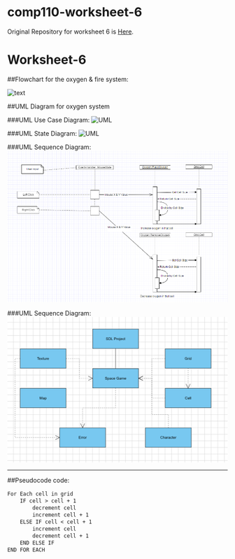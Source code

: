 # comp110-worksheet-6


Original Repository for worksheet 6 is 
[Here](https://github.com/Alli1223/comp110-worksheet-6).


# Worksheet-6


##Flowchart for the oxygen & fire system:

![text](https://raw.githubusercontent.com/Alli1223/Worksheet-6/master/Flowchart/Fire_Flowchart.png "Flowchart")

##UML Diagram for oxygen system

###UML Use Case Diagram:
![UML](https://raw.githubusercontent.com/Alli1223/Worksheet-6/master/UML%20diagrams/Use_Case%20Diagram.png "UML Use Case")

###UML State Diagram:
![UML](https://raw.githubusercontent.com/Alli1223/Worksheet-6/master/UML%20diagrams/Simple%20State%20Diagram.png "State Diagram")

###UML Sequence Diagram:
![UML](https://raw.githubusercontent.com/Alli1223/Comp110-Worksheet-6/master/UML%20diagrams/UML%20Sequence%20Diagram.png "Sequence Diagram")

###UML Sequence Diagram:
![UML](https://raw.githubusercontent.com/Alli1223/Comp110-Worksheet-6/master/UML%20diagrams/UML%20class%20Diagram%20One.png "Class Diagram 1")



___ 

##Pseudocode code:

```
For Each cell in grid
    IF cell > cell + 1
        decrement cell
        increment cell + 1
    ELSE IF cell < cell + 1
        increment cell
        decrement cell + 1
    END ELSE IF
END FOR EACH
```    